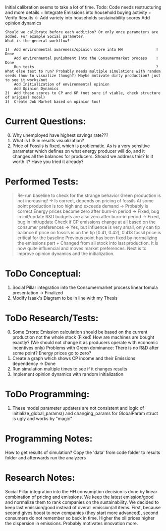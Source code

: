Initial calibration seems to take a lot of time.
    Todo: Code needs restructuring and more details.+
        Integrate Emissions into household buying activity +
        Verify Results <-
        Add variety into households sustainability scores
        Add opinion dynamics

    Should we calibrate before each addition? Or only once parameters are added. For example Social parameter.
    What is the general workflow?

    1)  Add environmental awareness/opinion score into HH               ! Done
        Add environmental punishment into the Consumermarket process    ! Done
        Run tests                                                       ? What else test to run? Probably needs multiple simulations with random seeds (how to visualize though?) Maybe motivate dirty production? just to see it works/not
        Add Initialization of environmental opinion
        Add Opinion Dynamics
    2)  Add these scores to CP and KP (not sure if viable, check structure of original model)
    3)  Create Job Market based on opinion too!


# Current Questions:
0) Why unemployed have highest savings rate???
1) What is LIS in results visualization?
2) Price of Fossils is fixed, which is problematic. As is a very sensitive parameter which defines on what energy producer will do, and it changes all the balances for producers. Should we address this? Is it worth it? Have you tried it already?

# Performed Tests:
> Re-run baseline to check for the strange behavior
    Green production is not increasing!                         -> Is correct, depends on pricing of fossils
    At some point production is too high and exceeds demand     -> Probably is correct
    Energy prices become zero after burn-in period      -> Fixed, bug in init/update
    R&D budgets are also zero after burn-in period      -> Fixed, bug in init/update
> Check if CP emissions change at all based on the consumer preferences    -> Yes, but influence is very small, only can tip balance if price on fossils is on the tip [0.41, 0.42], 0.413 fossil price is critical for the baseline
> Previous point has been fixed by normalizing the emissions part + Changed from all stock into last production. It is now quite influencial and moves market preferences. Next is to improve opinion dynamics and the initialization.

# ToDo Conceptual:
1) Social Pillar integration into the Consumermarket process linear fomula presentation     -> Finalized
2) Modify Isaak's Diagram to be in line with my Thesis

# ToDo Research/Tests:
0) Some Errors:
    Emission calculation should be based on the current production not the whole stock (Fixed)
    How are machines are bought exactly?        (We should not change it as producers operate with economic incentives only)
    Problems with Green dominance:
        There is no R&D after some point?
        Energy prices go to zero?
1) Create a graph which shows CP income and their Emissions dependency      -> Done
2) Run simulation multiple times to see if it changes results
3) Implement opinion dynamics with random initialization

# ToDo Programming:
1) These model parameter updaters are not consistent and logic of initialize_global_params() and changing_params for GlobalParam struct is ugly and works by "magic"



# Programming Notes:
How to get results of simulation? Copy the 'data' from code folder to results folder and afterwards run the analyzers

# Research Notes:
Social Pillar integration into the HH consumption decision is done by linear combination of pricing and emissions.
We keep the latest emission/good and normalize them to rank companies on the sustainability.
    We decided to keep last emission/good instead of overall emission/all items. First, because second gives boost to new companies (they start more advanced), second consumers do not remember so back in time.
    Higher the oil prices higher the dispersion in emissions. Probably motivates innovation more.
